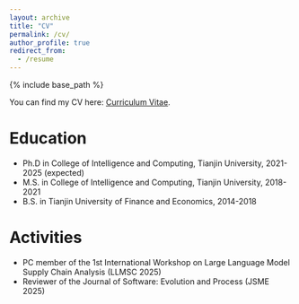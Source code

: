 ```yaml
---
layout: archive
title: "CV"
permalink: /cv/
author_profile: true
redirect_from:
  - /resume
---
```


{% include base_path %}

You can find my CV here: [Curriculum Vitae](../assets/Curriculum_Vitae.pdf).


Education
======
* Ph.D in College of Intelligence and
Computing, Tianjin University, 2021-2025 (expected)
* M.S. in College of Intelligence and
Computing, Tianjin University, 2018-2021
* B.S. in Tianjin University of Finance and Economics, 2014-2018

Activities
======
- PC member of the 1st International Workshop on Large Language Model Supply Chain Analysis (LLMSC 2025)
- Reviewer of the Journal of Software: Evolution and Process (JSME 2025)


  
  

